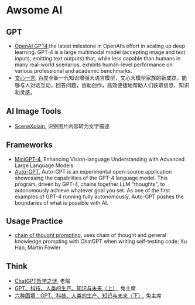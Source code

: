# Awsome AI

## GPT
- [OpenAI GPT4](https://openai.com/research/gpt-4),the latest milestone in OpenAI’s effort in scaling up deep learning. GPT-4 is a large multimodal model (accepting image and text inputs, emitting text outputs) that, while less capable than humans in many real-world scenarios, exhibits human-level performance on various professional and academic benchmarks.
- [文心一言](https://yiyan.baidu.com/), 百度全新一代知识增强大语言模型，文心大模型家族的新成员，能够与人对话互动，回答问题，协助创作，高效便捷地帮助人们获取信息、知识和灵感。

## AI Image Tools
- [SceneXplain](https://scenex.jina.ai/), 识别图片内容转为文字描述

## Frameworks

- [MiniGPT-4](https://github.com/Vision-CAIR/MiniGPT-4), Enhancing Vision-language Understanding with Advanced Large Language Models
- [Auto-GPT](https://github.com/Significant-Gravitas/Auto-GPT), Auto-GPT is an experimental open-source application showcasing the capabilities of the GPT-4 language model. This program, driven by GPT-4, chains together LLM "thoughts", to autonomously achieve whatever goal you set. As one of the first examples of GPT-4 running fully autonomously, Auto-GPT pushes the boundaries of what is possible with AI.

## Usage Practice

- [chain of thought prompting](https://martinfowler.com/articles/2023-chatgpt-xu-hao.html), uses chain of thought and general knowledge prompting with ChatGPT when writing self-testing code; Xu Hao, Martin Fowler

## Think

- [ChatGPT哲学之谜](https://mp.weixin.qq.com/s/b6icSbY2OA7BAVbuR8DhCw), 老喻
- [GPT、科技、人类的生产、知识与未来（上）](https://mp.weixin.qq.com/s/EKwKoMLCR25CqQVFrEuEgg), 兔主席
- [六种困境：GPT、科技、人类的生产、知识与未来（下）](https://mp.weixin.qq.com/s/vegZOl7ZoZBRDxS-gTqfAQ), 兔主席
